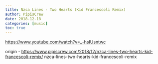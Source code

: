 ```yaml
---
title: Nzca Lines - Two Hearts (Kid Francescoli Remix)
author: PipisCrew
date: 2018-12-18
categories: [music]
toc: true
---
```


https://www.youtube.com/watch?v=_-hsIUsntwc

origin - https://www.pipiscrew.com/2018/12/nzca-lines-two-hearts-kid-francescoli-remix/ nzca-lines-two-hearts-kid-francescoli-remix